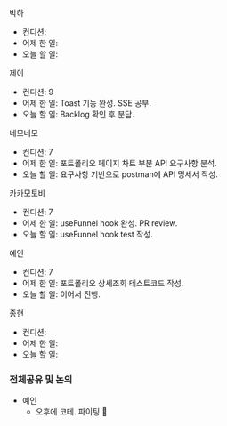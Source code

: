 박하
- 컨디션: 
- 어제 한 일: 
- 오늘 할 일: 

제이
- 컨디션: 9
- 어제 한 일: Toast 기능 완성. SSE 공부.
- 오늘 할 일: Backlog 확인 후 분담.

네모네모
- 컨디션: 7
- 어제 한 일: 포트폴리오 페이지 차트 부분 API 요구사항 분석.
- 오늘 할 일: 요구사항 기반으로 postman에 API 명세서 작성.
	
카카모토비
- 컨디션: 7
- 어제 한 일: useFunnel hook 완성. PR review.
- 오늘 할 일: useFunnel hook test 작성.

예인
- 컨디션: 7
- 어제 한 일: 포트폴리오 상세조회 테스트코드 작성.
- 오늘 할 일: 이어서 진행.

종현
- 컨디션: 
- 어제 한 일: 
- 오늘 할 일: 

### 전체공유 및 논의
- 예인
	- 오후에 코테. 파이팅 💪